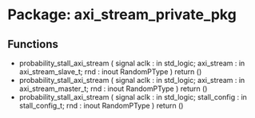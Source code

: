 # Package: axi_stream_private_pkg
## Functions
- probability_stall_axi_stream <font id="function_arguments">(      signal aclk : in std_logic;
      axi_stream  : in axi_stream_slave_t;
      rnd         : inout RandomPType
    )</font> <font id="function_return">return ()</font>
- probability_stall_axi_stream <font id="function_arguments">(      signal aclk : in std_logic;
      axi_stream  : in axi_stream_master_t;
      rnd         : inout RandomPType
    )</font> <font id="function_return">return ()</font>
- probability_stall_axi_stream <font id="function_arguments">(      signal aclk  : in std_logic;
      stall_config : in stall_config_t;
      rnd          : inout RandomPType
    )</font> <font id="function_return">return ()</font>
